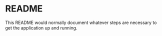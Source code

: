 # README

This README would normally document whatever steps are necessary to get the
application up and running.




